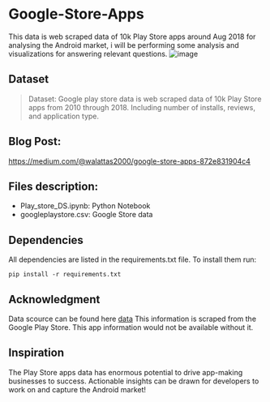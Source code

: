 # Google-Store-Apps

 This data is web scraped data of 10k Play Store apps around Aug 2018 for analysing the Android market, i will be performing some analysis and visualizations for answering relevant questions. 
![image](https://github.com/waleedsf/Google-Play-Stere-Apps-Data/assets/86128909/8d567abf-d6c6-4661-bed3-d767d3671c50)



## Dataset

> Dataset: Google play store data is web scraped data of 10k Play Store apps from 2010 through 2018. Including number of installs, reviews, and application type.



## Blog Post:
https://medium.com/@walattas2000/google-store-apps-872e831904c4


## Files description:
- Play_store_DS.ipynb: Python Notebook
- googleplaystore.csv: Google Store data


## Dependencies

All dependencies are listed in the requirements.txt file. To install them run:

```pip install -r requirements.txt```


## Acknowledgment 
Data scource can be found here [data](https://www.kaggle.com/datasets/lava18/google-play-store-apps?select=googleplaystore.csv)
This information is scraped from the Google Play Store. This app information would not be available without it.


## Inspiration
The Play Store apps data has enormous potential to drive app-making businesses to success. Actionable insights can be drawn for developers to work on and capture the Android market!
